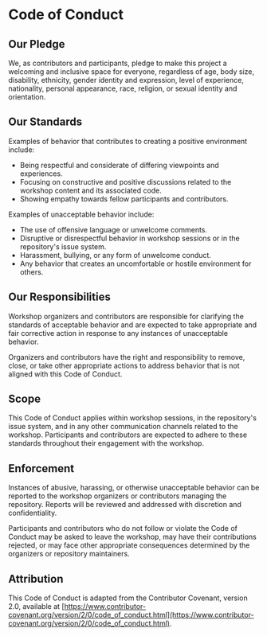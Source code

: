 # Code of Conduct

## Our Pledge

We, as contributors and participants, pledge to make this project a welcoming and inclusive space for everyone, regardless of age, body size, disability, ethnicity, gender identity and expression, level of experience, nationality, personal appearance, race, religion, or sexual identity and orientation.

## Our Standards

Examples of behavior that contributes to creating a positive environment include:

- Being respectful and considerate of differing viewpoints and experiences.
- Focusing on constructive and positive discussions related to the workshop content and its associated code.
- Showing empathy towards fellow participants and contributors.

Examples of unacceptable behavior include:

- The use of offensive language or unwelcome comments.
- Disruptive or disrespectful behavior in workshop sessions or in the repository's issue system.
- Harassment, bullying, or any form of unwelcome conduct.
- Any behavior that creates an uncomfortable or hostile environment for others.

## Our Responsibilities

Workshop organizers and contributors are responsible for clarifying the standards of acceptable behavior and are expected to take appropriate and fair corrective action in response to any instances of unacceptable behavior.

Organizers and contributors have the right and responsibility to remove, close, or take other appropriate actions to address behavior that is not aligned with this Code of Conduct.

## Scope

This Code of Conduct applies within workshop sessions, in the repository's issue system, and in any other communication channels related to the workshop. Participants and contributors are expected to adhere to these standards throughout their engagement with the workshop.

## Enforcement

Instances of abusive, harassing, or otherwise unacceptable behavior can be reported to the workshop organizers or contributors managing the repository. Reports will be reviewed and addressed with discretion and confidentiality.

Participants and contributors who do not follow or violate the Code of Conduct may be asked to leave the workshop, may have their contributions rejected, or may face other appropriate consequences determined by the organizers or repository maintainers.

## Attribution

This Code of Conduct is adapted from the Contributor Covenant, version 2.0, available at [https://www.contributor-covenant.org/version/2/0/code_of_conduct.html](https://www.contributor-covenant.org/version/2/0/code_of_conduct.html).
